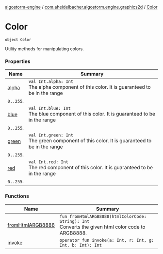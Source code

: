 [algostorm-engine](../../index.md) / [com.aheidelbacher.algostorm.engine.graphics2d](../index.md) / [Color](.)

# Color

`object Color`

Utility methods for manipulating colors.

### Properties

| Name | Summary |
|---|---|
| [alpha](alpha.md) | `val Int.alpha: Int`<br>The alpha component of this color. It is guaranteed to be in the range
`0..255`. |
| [blue](blue.md) | `val Int.blue: Int`<br>The blue component of this color. It is guaranteed to be in the range
`0..255`. |
| [green](green.md) | `val Int.green: Int`<br>The green component of this color. It is guaranteed to be in the range
`0..255`. |
| [red](red.md) | `val Int.red: Int`<br>The red component of this color. It is guaranteed to be in the range
`0..255`. |

### Functions

| Name | Summary |
|---|---|
| [fromHtmlARGB8888](from-html-a-r-g-b8888.md) | `fun fromHtmlARGB8888(htmlColorCode: String): Int`<br>Converts the given html color code to ARGB8888. |
| [invoke](invoke.md) | `operator fun invoke(a: Int, r: Int, g: Int, b: Int): Int` |
